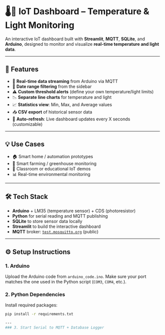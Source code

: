 # 🌡️📡 IoT Dashboard – Temperature & Light Monitoring

An interactive IoT dashboard built with **Streamlit**, **MQTT**, **SQLite**, and **Arduino**, designed to monitor and visualize **real-time temperature and light data**.

---

## 🚀 Features

- 📡 **Real-time data streaming** from Arduino via MQTT
- 📅 **Date range filtering** from the sidebar
- ⚠️ **Custom threshold alerts** (define your own temperature/light limits)
- 📉 **Separate line charts** for temperature and light
- 📈 **Statistics view**: Min, Max, and Average values
- 📥 **CSV export** of historical sensor data
- 🔄 **Auto-refresh**: Live dashboard updates every X seconds (customizable)

---

## 💡 Use Cases

- 🏠 Smart home / automation prototypes  
- 🌿 Smart farming / greenhouse monitoring  
- 🏫 Classroom or educational IoT demos  
- 📊 Real-time environmental monitoring  

---

## 🛠️ Tech Stack

- **Arduino** + LM35 (temperature sensor) + CDS (photoresistor)
- **Python** for serial reading and MQTT publishing
- **SQLite** to store sensor data locally
- **Streamlit** to build the interactive dashboard
- **MQTT** broker: [`test.mosquitto.org`](https://test.mosquitto.org) (public)

---

## ⚙️ Setup Instructions

### 1. Arduino

Upload the Arduino code from `arduino_code.ino`. Make sure your port matches the one used in the Python script (`COM3`, `COM4`, etc.).

### 2. Python Dependencies

Install required packages:

```bash
pip install -r requirements.txt

---
### 3. Start Serial to MQTT + Database Logger


